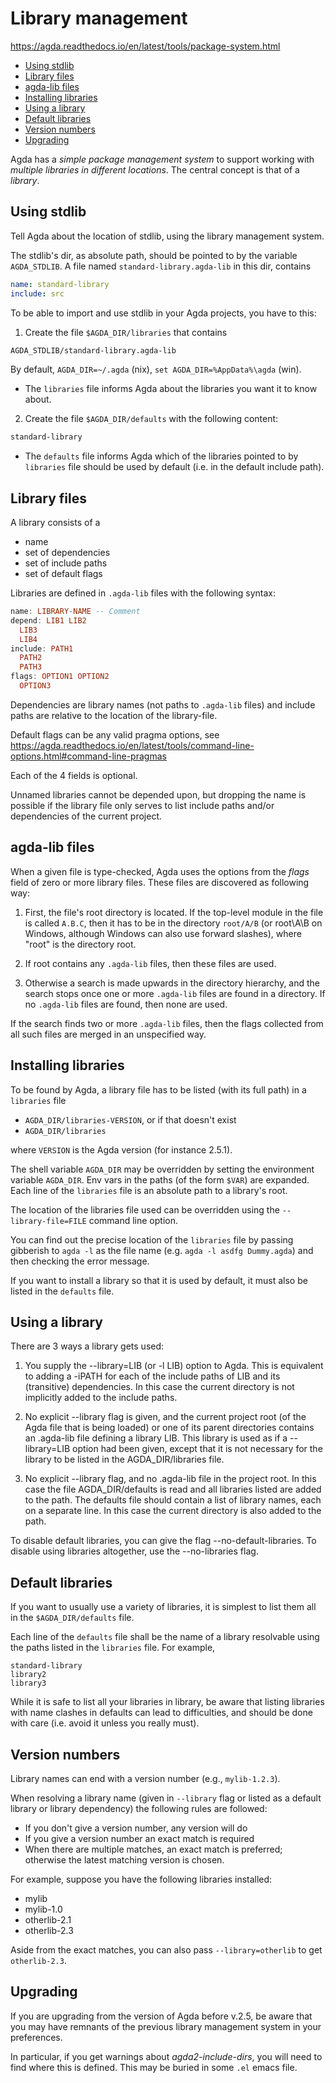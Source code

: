 # Library management

https://agda.readthedocs.io/en/latest/tools/package-system.html

<!-- TOC -->

- [Using stdlib](#using-stdlib)
- [Library files](#library-files)
- [agda-lib files](#agda-lib-files)
- [Installing libraries](#installing-libraries)
- [Using a library](#using-a-library)
- [Default libraries](#default-libraries)
- [Version numbers](#version-numbers)
- [Upgrading](#upgrading)

<!-- /TOC -->

Agda has a *simple package management system* to support working with *multiple libraries in different locations*. The central concept is that of a *library*.

## Using stdlib

Tell Agda about the location of stdlib, using the library management system.

The stdlib's dir, as absolute path, should be pointed to by the variable `AGDA_STDLIB`. A file named `standard-library.agda-lib` in this dir, contains

```yaml
name: standard-library
include: src
```

To be able to import and use stdlib in your Agda projects, you have to this:

1. Create the file `$AGDA_DIR/libraries` that contains

```txt
AGDA_STDLIB/standard-library.agda-lib
```

By default, `AGDA_DIR=~/.agda` (nix), `set AGDA_DIR=%AppData%\agda` (win).

* The `libraries` file informs Agda about the libraries you want it to know about.

2. Create the file `$AGDA_DIR/defaults` with the following content:

```txt
standard-library
```

* The `defaults` file informs Agda which of the libraries pointed to by `libraries` file should be used by default (i.e. in the default include path).


## Library files

A library consists of a
- name
- set of dependencies
- set of include paths
- set of default flags

Libraries are defined in `.agda-lib` files with the following syntax:

```hs
name: LIBRARY-NAME -- Comment
depend: LIB1 LIB2
  LIB3
  LIB4
include: PATH1
  PATH2
  PATH3
flags: OPTION1 OPTION2
  OPTION3
```

Dependencies are library names (not paths to `.agda-lib` files) and include paths are relative to the location of the library-file.

Default flags can be any valid pragma options, see    
https://agda.readthedocs.io/en/latest/tools/command-line-options.html#command-line-pragmas

Each of the 4 fields is optional.

Unnamed libraries cannot be depended upon, but dropping the name is possible if the library file only serves to list include paths and/or dependencies of the current project.

## agda-lib files

When a given file is type-checked, Agda uses the options from the *flags* field of zero or more library files. These files are discovered as following way:

1. First, the file's root directory is located. If the top-level module in the file is called `A.B.C`, then it has to be in the directory `root/A/B` (or root\A\B on Windows, although Windows can also use forward slashes), where "root" is the directory root.

2. If root contains any `.agda-lib` files, then these files are used.

3. Otherwise a search is made upwards in the directory hierarchy, and the search stops once one or more `.agda-lib` files are found in a directory. If no `.agda-lib` files are found, then none are used.

If the search finds two or more `.agda-lib` files, then the flags collected from all such files are merged in an unspecified way.

## Installing libraries

To be found by Agda, a library file has to be listed (with its full path) in a `libraries` file
- `AGDA_DIR/libraries-VERSION`, or if that doesn't exist
- `AGDA_DIR/libraries`

where `VERSION` is the Agda version (for instance 2.5.1).

The shell variable `AGDA_DIR` may be overridden by setting the environment variable `AGDA_DIR`. Env vars in the paths (of the form `$VAR`) are expanded. Each line of the `libraries` file is an absolute path to a library's root.

The location of the libraries file used can be overridden using the `--library-file=FILE` command line option.

You can find out the precise location of the `libraries` file by passing gibberish to `agda -l` as the file name (e.g. `agda -l asdfg Dummy.agda`) and then checking the error message.

If you want to install a library so that it is used by default, it must also be listed in the `defaults` file.

## Using a library

There are 3 ways a library gets used:

1. You supply the --library=LIB (or -l LIB) option to Agda. This is equivalent to adding a -iPATH for each of the include paths of LIB and its (transitive) dependencies. In this case the current directory is not implicitly added to the include paths.

2. No explicit --library flag is given, and the current project root (of the Agda file that is being loaded) or one of its parent directories contains an .agda-lib file defining a library LIB. This library is used as if a --library=LIB option had been given, except that it is not necessary for the library to be listed in the AGDA_DIR/libraries file.

3. No explicit --library flag, and no .agda-lib file in the project root. In this case the file AGDA_DIR/defaults is read and all libraries listed are added to the path. The defaults file should contain a list of library names, each on a separate line. In this case the current directory is also added to the path.

To disable default libraries, you can give the flag --no-default-libraries. To disable using libraries altogether, use the --no-libraries flag.

## Default libraries

If you want to usually use a variety of libraries, it is simplest to list them all in the `$AGDA_DIR/defaults` file.

Each line of the `defaults` file shall be the name of a library resolvable using the paths listed in the `libraries` file. For example,

```
standard-library
library2
library3
```

While it is safe to list all your libraries in library, be aware that listing libraries with name clashes in defaults can lead to difficulties, and should be done with care (i.e. avoid it unless you really must).

## Version numbers

Library names can end with a version number (e.g., `mylib-1.2.3`).

When resolving a library name (given in `--library` flag or listed as a default library or library dependency) the following rules are followed:
- If you don't give a version number, any version will do
- If you give a version number an exact match is required
- When there are multiple matches, an exact match is preferred; 
  otherwise the latest matching version is chosen.

For example, suppose you have the following libraries installed:
- mylib
- mylib-1.0
- otherlib-2.1
- otherlib-2.3

Aside from the exact matches, you can also pass `--library=otherlib` to get `otherlib-2.3`.

## Upgrading

If you are upgrading from the version of Agda before v.2.5, be aware that you may have remnants of the previous library management system in your preferences.

In particular, if you get warnings about _agda2-include-dirs_, you will need to find where this is defined. This may be buried in some `.el` emacs file.
